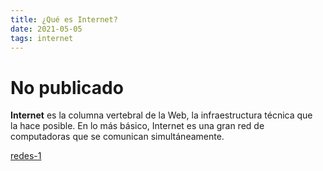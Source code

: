 ```yaml
---
title: ¿Qué es Internet?
date: 2021-05-05
tags: internet
---
```


# No publicado

**Internet** es la columna vertebral de la Web, la infraestructura técnica que la hace posible. En lo más básico, Internet es una gran red de computadoras que se comunican simultáneamente.

[redes-1](redes-1.md)